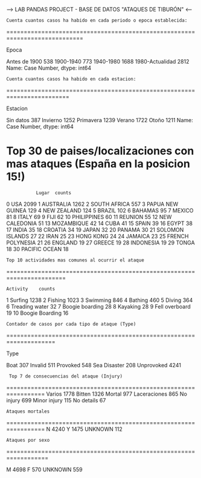 
-->  LAB PANDAS PROJECT - BASE DE DATOS "ATAQUES DE TIBURÓN" <--

	Cuenta cuantos casos ha habido en cada periodo o epoca establecida:
============================================================================

Epoca

Antes de 1900       538
1900-1940           773
1940-1980          1688
1980-Actualidad    2812
Name: Case Number, dtype: int64


	Cuenta cuantos casos ha habido en cada estacion:
========================================================================

Estacion

Sin datos     387
Invierno     1252
Primavera    1239
Verano       1722
Otoño        1211
Name: Case Number, dtype: int64


Top 30 de paises/localizaciones con mas ataques (España en la posicion 15!)
============================================================================

               Lugar  counts

0                USA    2099
1          AUSTRALIA    1262
2       SOUTH AFRICA     557
3   PAPUA NEW GUINEA     129
4        NEW ZEALAND     124
5             BRAZIL     102
6            BAHAMAS      95
7             MEXICO      81
8              ITALY      69
9               FIJI      62
10       PHILIPPINES      60
11           REUNION      55
12     NEW CALEDONIA      51
13        MOZAMBIQUE      42
14              CUBA      41
15             SPAIN      39
16             EGYPT      38
17             INDIA      35
18           CROATIA      34
19             JAPAN      32
20            PANAMA      30
21   SOLOMON ISLANDS      27
22              IRAN      25
23         HONG KONG      24
24           JAMAICA      23
25  FRENCH POLYNESIA      21
26           ENGLAND      19
27            GREECE      19
28         INDONESIA      19
29             TONGA      18
30     PACIFIC OCEAN      18

	Top 10 actividades mas comunes al ocurrir el ataque
=======================================================================

	Activity	counts

1	Surfing	        1238
2	Fishing	        1023
3	Swimming	846
4	Bathing	        460
5	Diving	        364
6	Treading water	32
7	Boogie boarding	28
8	Kayaking	28
9	Fell overboard	19
10	Boogie Boarding	16


	Contador de casos por cada tipo de ataque (Type)
====================================================================

Type

Boat             307
Invalid          511
Provoked         548
Sea Disaster     208
Unprovoked      4241


	 Top 7 de consecuencias del ataque (Injury)
=================================================================
Varios          1778
Bitten          1326
Mortal           977
Laceraciones     865
No injury        699
Minor injury     115
No details        67


	Ataques mortales
=================================================================
N          4240
Y          1475
UNKNOWN     112

	Ataques por sexo
==================================================================

M          4698
F           570
UNKNOWN     559


